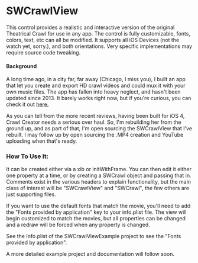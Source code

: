 # SWCrawlView
This control provides a realistic and interactive version of the original Theatrical Crawl for use in any app. The control is fully customizable, fonts, colors, text, etc can all be modified. It supports all iOS Devices (not the watch yet, sorry.), and both orientations. Very specific implementations may require source code tweaking.

#### Background
A long time ago, in a city far, far away (Chicago, I miss you), I built an app that let you create and export HD crawl videos and could mux it with your own music files. The app has fallen into heavy neglect, and hasn't been updated since 2013. It barely works right now, but if you're curious, you can check it out [here.](https://itunes.apple.com/us/app/star-wars-crawl-creator/id494406923?mt=8) 

As you can tell from the more recent reviews, having been built for iOS 4, Crawl Creator needs a serious over haul. So, I'm rebuilding her from the ground up, and as part of that, I'm open sourcing the SWCrawlView that I've rebuilt. I may follow up by open sourcing the .MP4 creation and YouTube uploading when that's ready.

### How To Use It:

It can be created either via a xib or initWithFrame. You can then edit it either one property at a time, or by creating a SWCrawl object and passing that in. Comments exist in the various headers to explain functionality, but the main class of interest will be "SWCrawlView" and "SWCrawl", the few others are just supporting files.

If you want to use the default fonts that match the movie, you'll need to add the "Fonts provided by application" key to your info.plist file. The view will begin customized to match the movies, but all properties can be changed and a redraw will be forced when any property is changed. 

See the Info.plist of the SWCrawlViewExample project to see the "Fonts provided by application".

A more detailed example project and documentation will follow soon.

